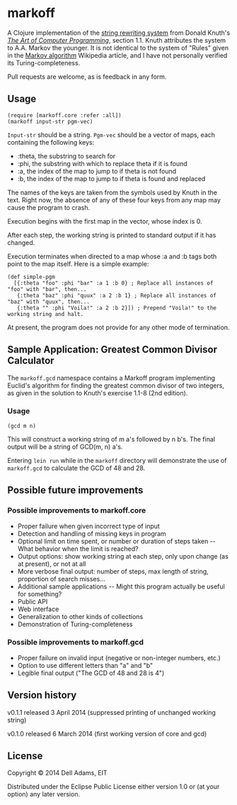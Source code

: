# markoff

A Clojure implementation of the [string rewriting system](http://en.wikipedia.org/wiki/String_rewriting_system) from Donald Knuth's [_The Art of Computer Programming_](http://en.wikipedia.org/wiki/The_Art_of_Computer_Programming), section 1.1. Knuth attributes the system to A.A. Markov the younger. It is not identical to the system of "Rules" given in the [Markov algorithm](http://en.wikipedia.org/wiki/Markov_algorithm) Wikipedia article, and I have not personally verified its Turing-completeness.

Pull requests are welcome, as is feedback in any form.

## Usage

	(require [markoff.core :refer :all])
	(markoff input-str pgm-vec)

`Input-str` should be a string. `Pgm-vec` should be a vector of maps, each containing the following keys:
- :theta, the substring to search for
- :phi, the substring with which to replace theta if it is found
- :a, the index of the map to jump to if theta is not found
- :b, the index of the map to jump to if theta is found and replaced

The names of the keys are taken from the symbols used by Knuth in the text. Right now, the absence of any of these four keys from any map may cause the program to crash.

Execution begins with the first map in the vector, whose index is 0.

After each step, the working string is printed to standard output if it has changed.

Execution terminates when directed to a map whose :a and :b tags both point to the map itself. Here is a simple example:

	(def simple-pgm
	  [{:theta "foo" :phi "bar" :a 1 :b 0} ; Replace all instances of "foo" with "bar", then...
	   {:theta "baz" :phi "quux" :a 2 :b 1} ; Replace all instances of "baz" with "quux", then...
	   {:theta "" :phi "Voila!" :a 2 :b 2}]) ; Prepend "Voila!" to the working string and halt.

At present, the program does not provide for any other mode of termination.

## Sample Application: Greatest Common Divisor Calculator

The `markoff.gcd` namespace contains a Markoff program implementing Euclid's algorithm for finding the greatest common divisor of two integers, as given in the solution to Knuth's exercise 1.1-8 (2nd edition).

### Usage

	(gcd m n)

This will construct a working string of m a's followed by n b's. The final output will be a string of GCD(m, n) a's.

Entering `lein run` while in the `markoff` directory will demonstrate the use of `markoff.gcd` to calculate the GCD of 48 and 28.

## Possible future improvements

### Possible improvements to markoff.core

- Proper failure when given incorrect type of input
- Detection and handling of missing keys in program
- Optional limit on time spent, or number or duration of steps taken
-- What behavior when the limit is reached?
- Output options: show working string at each step, only upon change (as at present), or not at all
- More verbose final output: number of steps, max length of string, proportion of search misses...
- Additional sample applications
-- Might this program actually be useful for something?
- Public API
- Web interface
- Generalization to other kinds of collections
- Demonstration of Turing-completeness

### Possible improvements to markoff.gcd

- Proper failure on invalid input (negative or non-integer numbers, etc.)
- Option to use different letters than "a" and "b"
- Legible final output ("The GCD of 48 and 28 is 4")

## Version history

v0.1.1 released 3 April 2014 (suppressed printing of unchanged working string)

v0.1.0 released 6 March 2014 (first working version of core and gcd)

## License

Copyright © 2014 Dell Adams, EIT

Distributed under the Eclipse Public License either version 1.0 or (at
your option) any later version.
